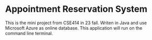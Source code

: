 # Appointment Reservation System
This is the mini project from CSE414 in 23 fall. Writen in Java and use Microsoft Azure as online database. This application will run on the command line terminal.
